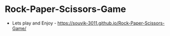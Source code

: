 # Rock-Paper-Scissors-Game
- Lets play and Enjoy -
https://souvik-3011.github.io/Rock-Paper-Scissors-Game/
